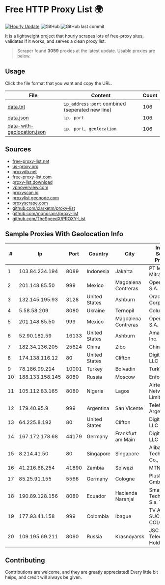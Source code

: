 
# Free HTTP Proxy List 🌍

[![Hourly Update](https://github.com/mertguvencli/http-proxy-list/actions/workflows/main.yml/badge.svg?branch=main)](https://github.com/mertguvencli/http-proxy-list/actions/workflows/main.yml)
![GitHub](https://img.shields.io/github/license/mertguvencli/http-proxy-list)
![GitHub last commit](https://img.shields.io/github/last-commit/mertguvencli/http-proxy-list)

It is a lightweight project that hourly scrapes lots of free-proxy sites, validates if it works, and serves a clean proxy list.


> Scraper found **3059** proxies at the latest update. Usable proxies are below.

## Usage

Click the file format that you want and copy the URL.


|File|Content|Count|
|----|-------|-----|
|[data.txt](https://raw.githubusercontent.com/mertguvencli/http-proxy-list/main/proxy-list/data.txt)|`ip_address:port` combined (seperated new line)|106|
|[data.json](https://raw.githubusercontent.com/mertguvencli/http-proxy-list/main/proxy-list/data.json)|`ip, port`|106|
|[data-with-geolocation.json](https://raw.githubusercontent.com/mertguvencli/http-proxy-list/main/proxy-list/data-with-geolocation.json)|`ip, port, geolocation`|106|

## Sources

* [free-proxy-list.net](https://free-proxy-list.net)
* [us-proxy.org](https://www.us-proxy.org)
* [proxydb.net](http://proxydb.net)
* [free-proxy-list.com](https://free-proxy-list.com/?page=&port=&type%5B%5D=http&type%5B%5D=https&up_time=0&search=Search)
* [proxy-list.download](https://www.proxy-list.download/HTTP)
* [vpnoverview.com](https://vpnoverview.com/privacy/anonymous-browsing/free-proxy-servers)
* [proxyscan.io](https://www.proxyscan.io)
* [proxylist.geonode.com](https://proxylist.geonode.com/api/proxy-list?limit=300&page=1&sort_by=lastChecked&sort_type=desc&protocols=http,https)
* [proxyscrape.com](https://api.proxyscrape.com/v2/?request=displayproxies&protocol=http&timeout=10000&country=all&ssl=all&anonymity=all)
* [github.com/clarketm/proxy-list](https://raw.githubusercontent.com/clarketm/proxy-list/master/proxy-list-raw.txt)
* [github.com/monosans/proxy-list](https://raw.githubusercontent.com/monosans/proxy-list/main/proxies/http.txt)
* [github.com/TheSpeedX/PROXY-List](https://raw.githubusercontent.com/TheSpeedX/PROXY-List/master/http.txt)


## Sample Proxies With Geolocation Info

|#|Ip|Port|Country|City|Internet Service Provider|
|-|--|----|-------|----|-------------------------|
|1|103.84.234.194|8089|Indonesia|Jakarta|PT Maxindo Mitra Solusi|
|2|201.148.85.50|999|Mexico|Magdalena Contreras|Operbes, S.A. de C.V.|
|3|132.145.195.93|3128|United States|Ashburn|Oracle Corporation|
|4|5.58.58.209|8080|Ukraine|Ternopil|Columbus|
|5|201.148.85.50|999|Mexico|Magdalena Contreras|Operbes, S.A. de C.V.|
|6|52.90.182.59|16133|United States|Ashburn|Amazon.com, Inc.|
|7|182.34.136.205|25624|China|Zibo|Chinanet|
|8|174.138.116.12|80|United States|Clifton|DigitalOcean, LLC|
|9|78.186.99.214|10001|Turkey|Bolvadin|TurkTelecom|
|10|188.133.158.145|8080|Russia|Moscow|Enforta-MSK|
|11|105.112.83.165|8080|Nigeria|Lagos|Airtel Networks Limited|
|12|179.40.95.9|999|Argentina|San Vicente|Telefonica de Argentina|
|13|64.225.8.192|80|United States|Clifton|DigitalOcean, LLC|
|14|167.172.178.68|44179|Germany|Frankfurt am Main|DigitalOcean, LLC|
|15|8.214.41.50|80|Singapore|Singapore|Alibaba (US) Technology Co., Ltd.|
|16|41.216.68.254|41890|Zambia|Solwezi|MTN Zambia|
|17|85.25.91.155|5566|Germany|Cologne|PlusServer GmbH|
|18|190.89.128.156|8080|Ecuador|Hacienda Naranjal|Smart Technology S.a. Tech|
|19|177.93.41.158|999|Colombia|Ibague|TV AZTECA SUCURSAL COLOMBIA|
|20|109.195.69.211|8090|Russia|Krasnoyarsk|JSC "ER-Telecom Holding"|



## Contributing

Contributions are welcome, and they are greatly appreciated! Every
little bit helps, and credit will always be given.

